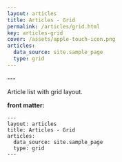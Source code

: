```yaml
---
layout: articles
title: Articles - Grid
permalink: /articles/grid.html
key: articles-grid
cover: /assets/apple-touch-icon.png
articles:
  data_source: site.sample_page
  type: grid
---
```


<div class="article__content" markdown="1">
---

Article list with grid layout.

<!--more-->

**front matter:**

    ---
    layout: articles
    title: Articles - Grid
    articles:
      data_source: site.sample_page
      type: grid
    ---

</div>